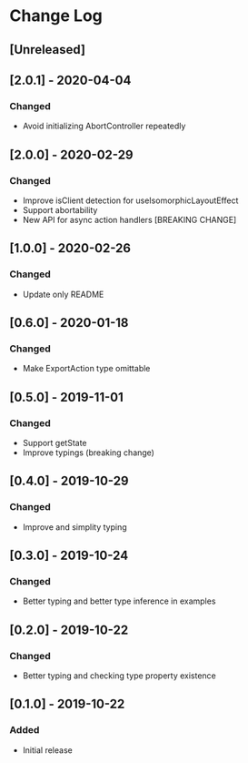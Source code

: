 # Change Log

## [Unreleased]

## [2.0.1] - 2020-04-04
### Changed
- Avoid initializing AbortController repeatedly

## [2.0.0] - 2020-02-29
### Changed
- Improve isClient detection for useIsomorphicLayoutEffect
- Support abortability
- New API for async action handlers [BREAKING CHANGE]

## [1.0.0] - 2020-02-26
### Changed
- Update only README

## [0.6.0] - 2020-01-18
### Changed
- Make ExportAction type omittable

## [0.5.0] - 2019-11-01
### Changed
- Support getState
- Improve typings (breaking change)

## [0.4.0] - 2019-10-29
### Changed
- Improve and simplity typing

## [0.3.0] - 2019-10-24
### Changed
- Better typing and better type inference in examples

## [0.2.0] - 2019-10-22
### Changed
- Better typing and checking type property existence

## [0.1.0] - 2019-10-22
### Added
- Initial release
